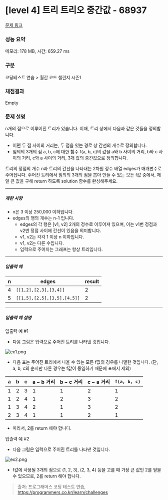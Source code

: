 # [level 4] 트리 트리오 중간값 - 68937 

[문제 링크](https://school.programmers.co.kr/learn/courses/30/lessons/68937) 

### 성능 요약

메모리: 178 MB, 시간: 659.27 ms

### 구분

코딩테스트 연습 > 월간 코드 챌린지 시즌1

### 채점결과

Empty

### 문제 설명

<p>n개의 점으로 이루어진 트리가 있습니다. 이때, 트리 상에서 다음과 같은 것들을 정의합니다.</p>

<ul>
<li>어떤 두 점 사이의 거리는, 두 점을 잇는 경로 상 간선의 개수로 정의합니다.</li>
<li>임의의 3개의 점 a, b, c에 대한 함수 f(a, b, c)의 값을 a와 b 사이의 거리, b와 c 사이의 거리, c와 a 사이의 거리, 3개 값의 중간값으로 정의합니다.</li>
</ul>

<p>트리의 정점의 개수 n과 트리의 간선을 나타내는 2차원 정수 배열 edges가 매개변수로 주어집니다. 주어진 트리에서 임의의 3개의 점을 뽑아 만들 수 있는 모든 f값 중에서, 제일 큰 값을 구해 return 하도록 solution 함수를 완성해주세요.</p>

<hr>

<h5>제한 사항</h5>

<ul>
<li>n은 3 이상 250,000 이하입니다.</li>
<li>edges의 행의 개수는 n-1 입니다.

<ul>
<li>edges의 각 행은 [v1, v2] 2개의 정수로 이루어져 있으며, 이는 v1번 정점과 v2번 정점 사이에 간선이 있음을 의미합니다.</li>
<li>v1, v2는 각각 1 이상 n 이하입니다.</li>
<li>v1, v2는 다른 수입니다. </li>
<li>입력으로 주어지는 그래프는 항상 트리입니다.</li>
</ul></li>
</ul>

<hr>

<h5>입출력 예</h5>
<table class="table">
        <thead><tr>
<th>n</th>
<th>edges</th>
<th>result</th>
</tr>
</thead>
        <tbody><tr>
<td>4</td>
<td><code>[[1,2],[2,3],[3,4]]</code></td>
<td>2</td>
</tr>
<tr>
<td>5</td>
<td><code>[[1,5],[2,5],[3,5],[4,5]]</code></td>
<td>2</td>
</tr>
</tbody>
      </table>
<hr>

<h5>입출력 예 설명</h5>

<p>입출력 예 #1</p>

<ul>
<li>다음 그림은 입력으로 주어진 트리를 나타낸 것입니다.</li>
</ul>

<p><img src="https://grepp-programmers.s3.ap-northeast-2.amazonaws.com/files/production/29fda5a8-3a49-4696-a9d7-3f9efff72a46/ex1.png" title="" alt="ex1.png"></p>

<ul>
<li>다음 표는 주어진 트리에서 나올 수 있는 모든 f값의 경우를 나열한 것입니다. (단, a, b, c의 순서만 다른 경우는 f값이 동일하기 때문에 표에서 제외)</li>
</ul>
<table class="table">
        <thead><tr>
<th>a</th>
<th>b</th>
<th>c</th>
<th>a ~ b 거리</th>
<th>b ~ c 거리</th>
<th>c ~ a 거리</th>
<th><code>f(a, b, c)</code></th>
</tr>
</thead>
        <tbody><tr>
<td>1</td>
<td>2</td>
<td>3</td>
<td>1</td>
<td>1</td>
<td>2</td>
<td>1</td>
</tr>
<tr>
<td>1</td>
<td>2</td>
<td>4</td>
<td>1</td>
<td>2</td>
<td>3</td>
<td>2</td>
</tr>
<tr>
<td>1</td>
<td>3</td>
<td>4</td>
<td>2</td>
<td>1</td>
<td>3</td>
<td>2</td>
</tr>
<tr>
<td>2</td>
<td>3</td>
<td>4</td>
<td>1</td>
<td>1</td>
<td>2</td>
<td>1</td>
</tr>
</tbody>
      </table>
<ul>
<li>따라서, 2를 return 해야 합니다.</li>
</ul>

<p>입출력 예 #2</p>

<ul>
<li>다음 그림은 입력으로 주어진 트리를 나타낸 것입니다.</li>
</ul>

<p><img src="https://grepp-programmers.s3.ap-northeast-2.amazonaws.com/files/production/c5dbbcaf-19c5-4770-8b7f-1f65db858009/ex2.png" title="" alt="ex2.png"></p>

<ul>
<li>f값에 사용될 3개의 점으로 (1, 2, 3), (2, 3, 4) 등을 고를 때 가장 큰 값인 2를 얻을 수 있으므로, 2를 return 해야 합니다.</li>
</ul>


> 출처: 프로그래머스 코딩 테스트 연습, https://programmers.co.kr/learn/challenges
